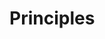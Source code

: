 <link rel="stylesheet" href="{{baseUrl}}/css/textbook.css">

<div class="website-content">

# Principles

<div id="main">

<include src="what/embed.md" />
<include src="singleResponsibilityPrinciple/embed.md" />
<include src="interfaceSegregationPrinciple/embed.md" />
<include src="liskovSubstitutionPrinciple/embed.md" />
<include src="dependencyInversionPrinciple/embed.md" />
<include src="solidPrinciple/embed.md" />
<include src="separationOfConcernsPrinciple/embed.md" />
<include src="lawOfDemeter/embed.md" />
<include src="brooksLaw/embed.md" />
<include src="yagniPrinciple/embed.md" />
<include src="dryPrinciple/embed.md" />
</div>

</div>
